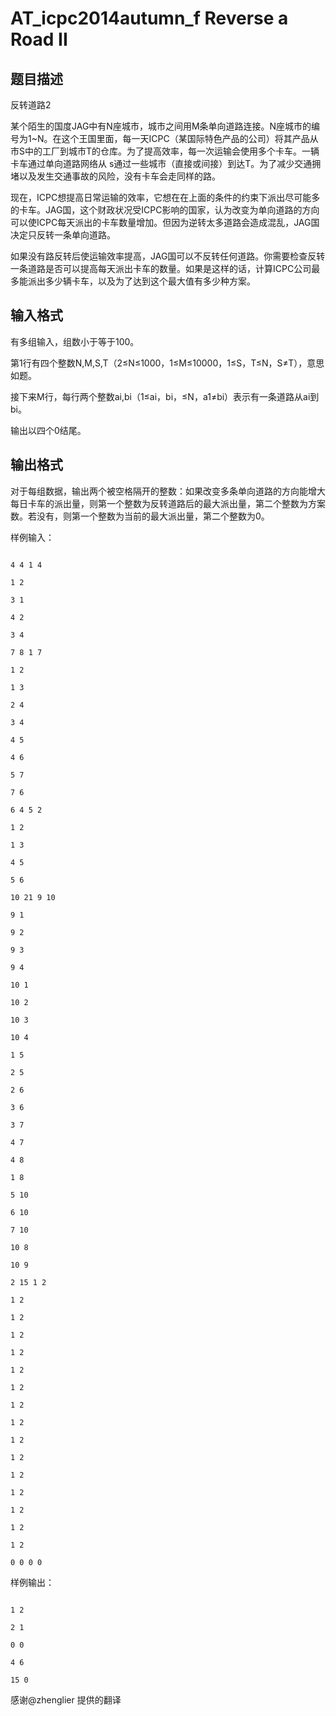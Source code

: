# AT_icpc2014autumn_f Reverse a Road II

## 题目描述

反转道路2

某个陌生的国度JAG中有N座城市，城市之间用M条单向道路连接。N座城市的编号为1~N。在这个王国里面，每一天ICPC（某国际特色产品的公司）将其产品从市S中的工厂到城市T的仓库。为了提高效率，每一次运输会使用多个卡车。一辆卡车通过单向道路网络从 s通过一些城市（直接或间接）到达T。为了减少交通拥堵以及发生交通事故的风险，没有卡车会走同样的路。

现在，ICPC想提高日常运输的效率，它想在在上面的条件的约束下派出尽可能多的卡车。JAG国，这个财政状况受ICPC影响的国家，认为改变为单向道路的方向可以使ICPC每天派出的卡车数量增加。但因为逆转太多道路会造成混乱，JAG国决定只反转一条单向道路。

如果没有路反转后使运输效率提高，JAG国可以不反转任何道路。你需要检查反转一条道路是否可以提高每天派出卡车的数量。如果是这样的话，计算ICPC公司最多能派出多少辆卡车，以及为了达到这个最大值有多少种方案。

## 输入格式

有多组输入，组数小于等于100。

第1行有四个整数N,M,S,T（2≤N≤1000，1≤M≤10000，1≤S，T≤N，S≠T），意思如题。

接下来M行，每行两个整数ai,bi（1≤ai，bi，≤N，a1≠bi）表示有一条道路从ai到bi。

输出以四个0结尾。

## 输出格式

对于每组数据，输出两个被空格隔开的整数：如果改变多条单向道路的方向能增大每日卡车的派出量，则第一个整数为反转道路后的最大派出量，第二个整数为方案数。若没有，则第一个整数为当前的最大派出量，第二个整数为0。

样例输入：
```
4 4 1 4
1 2
3 1
4 2
3 4
7 8 1 7
1 2
1 3
2 4
3 4
4 5
4 6
5 7
7 6
6 4 5 2
1 2
1 3
4 5
5 6
10 21 9 10
9 1
9 2
9 3
9 4
10 1
10 2
10 3
10 4
1 5
2 5
2 6
3 6
3 7
4 7
4 8
1 8
5 10
6 10
7 10
10 8
10 9
2 15 1 2
1 2
1 2
1 2
1 2
1 2
1 2
1 2
1 2
1 2
1 2
1 2
1 2
1 2
1 2
1 2
0 0 0 0
```

样例输出：
```
1 2
2 1
0 0
4 6
15 0
```

感谢@zhenglier 提供的翻译